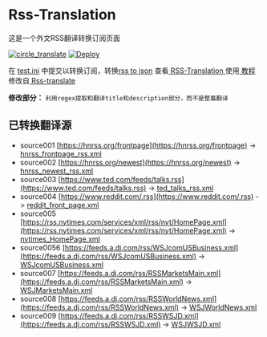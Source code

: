 # Rss-Translation

这是一个外文RSS翻译转换订阅页面 

[![circle_translate](https://github.com/tjsky/Rss-Translation/actions/workflows/circle_translate.yml/badge.svg)](https://github.com/tjsky/Rss-Translation/actions/workflows/circle_translate.yml)
[![Deploy](https://github.com/tjsky/Rss-Translation/actions/workflows/jekyll-gh-pages.yml/badge.svg)](https://github.com/tjsky/Rss-Translation/actions/workflows/jekyll-gh-pages.yml)

在 [test.ini](https://github.com/tjsky/Rss-Translation/blob/main/test.ini) 中提交以转换订阅，转换[rss to json](https://rss2json.com/)
查看[ RSS-Translation ](https://tjsky.github.io/RSS-Translation)使用[ 教程 ](https://www.tjsky.net/tutorial/644)修改自[ Rss-translate ](https://github.com/rcy1314/Rss-Translation/)

**修改部分：** `利用regex提取和翻译title和description部分，而不是整篇翻译`
## 已转换翻译源

 - source001 [https://hnrss.org/frontpage](https://hnrss.org/frontpage) -> [hnrss_frontpage_rss.xml](rss/hnrss_frontpage_rss.xml)
 - source002 [https://hnrss.org/newest](https://hnrss.org/newest) -> [hnrss_newest_rss.xml](rss/hnrss_newest_rss.xml)
 - source003 [https://www.ted.com/feeds/talks.rss](https://www.ted.com/feeds/talks.rss) -> [ted_talks_rss.xml](rss/ted_talks_rss.xml)
 - source004 [https://www.reddit.com/.rss](https://www.reddit.com/.rss) -> [reddit_front_page.xml](rss/reddit_front_page.xml)
 - source005 [https://rss.nytimes.com/services/xml/rss/nyt/HomePage.xml](https://rss.nytimes.com/services/xml/rss/nyt/HomePage.xml) -> [nytimes_HomePage.xml](rss/nytimes_HomePage.xml)
 - source0056 [https://feeds.a.dj.com/rss/WSJcomUSBusiness.xml](https://feeds.a.dj.com/rss/WSJcomUSBusiness.xml) -> [WSJcomUSBusiness.xml](rss/WSJcomUSBusiness.xml)
 - source007 [https://feeds.a.dj.com/rss/RSSMarketsMain.xml](https://feeds.a.dj.com/rss/RSSMarketsMain.xml) -> [WSJMarketsMain.xml](rss/WSJMarketsMain.xml)
 - source008 [https://feeds.a.dj.com/rss/RSSWorldNews.xml](https://feeds.a.dj.com/rss/RSSWorldNews.xml) -> [WSJWorldNews.xml](rss/WSJWorldNews.xml)
 - source009 [https://feeds.a.dj.com/rss/RSSWSJD.xml](https://feeds.a.dj.com/rss/RSSWSJD.xml) -> [WSJWSJD.xml](rss/WSJWSJD.xml)
